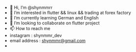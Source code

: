 - 👋 Hi, I’m @shynmmrr
- 👀 I’m interested in flutter && linux && trading at forex factory 
- 🌱 I’m currently learning German and English 
- 💞️ I’m looking to collaborate on flutter project 
- 📫 How to reach me
- instagram : shynmmr_dev
- email address : shynmmr@gmail.com
- 

<!---
shynmmrr/shynmmrr is a ✨ special ✨ repository because its `README.md` (this file) appears on your GitHub profile.
You can click the Preview link to take a look at your changes.
--->
